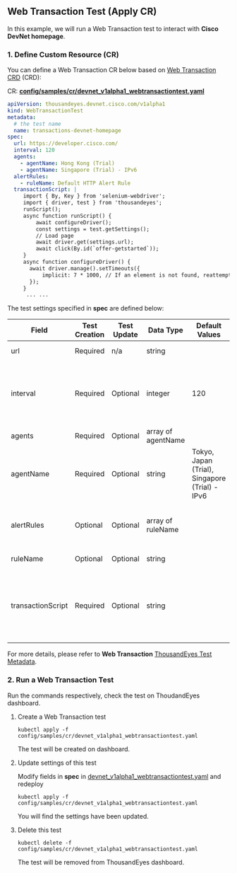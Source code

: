 ## Web Transaction Test (Apply CR)

In this example, we will run a Web Transaction test to interact with **Cisco DevNet homepage**.

### 1. Define Custom Resource (CR)
You can define a Web Transaction CR below based on [Web Transaction CRD](../config/crd/bases/thousandeyes.devnet.cisco.com_webtransactiontests.yaml) (CRD):

CR: [**config/samples/cr/devnet_v1alpha1_webtransactiontest.yaml**](../config/samples/cr/devnet_v1alpha1_webtransactiontest.yaml)
```yaml
apiVersion: thousandeyes.devnet.cisco.com/v1alpha1
kind: WebTransactionTest
metadata:
  # the test name
  name: transactions-devnet-homepage
spec:
  url: https://developer.cisco.com/
  interval: 120
  agents:
    - agentName: Hong Kong (Trial)
    - agentName: Singapore (Trial) - IPv6
  alertRules:
    - ruleName: Default HTTP Alert Rule
  transactionScript: |
     import { By, Key } from 'selenium-webdriver';
     import { driver, test } from 'thousandeyes';
     runScript();
     async function runScript() {
         await configureDriver();
         const settings = test.getSettings();
         // Load page
         await driver.get(settings.url);
         await click(By.id(`offer-getstarted`));
     }
     async function configureDriver() {
       await driver.manage().setTimeouts({
           implicit: 7 * 1000, // If an element is not found, reattempt for this many milliseconds
       });
     }
      ... ...
```
The test settings specified in **spec** are defined below:

| Field        | Test Creation| Test Update | Data Type | Default Values | Notes
|--------------|--------------|-------------|-----------|----------------|-------|
|url           | Required     | n/a         | string    |                | target for the test
|interval      | Required     |	Optional    | integer   | 120            | value in seconds. Accpeted Values:[120, 300, 600, 900, 1800, 3600]
|agents        | Required     | Optional    | array of agentName|        |
|agentName     | Required     | Optional    | string    | Tokyo, Japan (Trial), Singapore (Trial) - IPv6 | cloud agent name
|alertRules    | Optional     | Optional    | array of ruleName|         | if this field is not specified, The default alert rules will be used.
|ruleName      | Optional     | Optional    | string    |                | alert rule name
|transactionScript|Required   | Optional    | string    |                | javaScript of a web transaction test.It could be generated via ThousandEyes Recorder. 

For more details, please refer to **Web Transaction** [ThousandEyes Test Metadata](https://developer.thousandeyes.com/v6/tests/#/test_metadata).

### 2. Run a Web Transaction Test

Run the commands respectively, check the test on ThoudandEyes dashboard.

1. Create a Web Transaction test
   ```
   kubectl apply -f config/samples/cr/devnet_v1alpha1_webtransactiontest.yaml
   ```
   The test will be created on dashboard.

2. Update settings of this test

   Modify fields in **spec** in [devnet_v1alpha1_webtransactiontest.yaml](../config/samples/cr/devnet_v1alpha1_webtransactiontest.yaml) and redeploy
    ```
    kubectl apply -f config/samples/cr/devnet_v1alpha1_webtransactiontest.yaml
    ```
    You will find the settings have been updated.

3. Delete this test
    ```
    kubectl delete -f config/samples/cr/devnet_v1alpha1_webtransactiontest.yaml
    ```
   The test will be removed from ThousandEyes dashboard.




